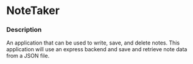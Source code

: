# NoteTaker
### Description
An application that can be used to write, save, and delete notes. This application will use an express backend and save and retrieve note data from a JSON file.
